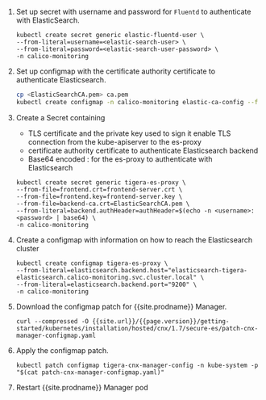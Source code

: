 
1. Set up secret with username and password for `Fluentd` to authenticate with ElasticSearch.
    ```
    kubectl create secret generic elastic-fluentd-user \
    --from-literal=username=<elastic-search-user> \
    --from-literal=password=<elastic-search-user-password> \
    -n calico-monitoring
    ```

1. Set up configmap with the certificate authority certificate to authenticate Elasticsearch.

   ```bash
   cp <ElasticSearchCA.pem> ca.pem
   kubectl create configmap -n calico-monitoring elastic-ca-config --from-file=ca.pem
   ```

1. Create a Secret containing
   * TLS certificate and the private key used to sign it enable TLS connection from the kube-apiserver to the es-proxy
   * certificate authority certificate to authenticate Elasticsearch backend
   * Base64 encoded <username>:<password> for the es-proxy to authenticate with Elasticsearch

   ```
   kubectl create secret generic tigera-es-proxy \
   --from-file=frontend.crt=frontend-server.crt \
   --from-file=frontend.key=frontend-server.key \
   --from-file=backend-ca.crt=ElasticSearchCA.pem \
   --from-literal=backend.authHeader=authHeader=$(echo -n <username>:<password> | base64) \
   -n calico-monitoring
   ```

1. Create a configmap with information on how to reach the Elasticsearch cluster
   ```
   kubectl create configmap tigera-es-proxy \
   --from-literal=elasticsearch.backend.host="elasticsearch-tigera-elasticsearch.calico-monitoring.svc.cluster.local" \
   --from-literal=elasticsearch.backend.port="9200" \
   -n calico-monitoring
   ```

1. Download the configmap patch for {{site.prodname}} Manager.

    ```
    curl --compressed -O {{site.url}}/{{page.version}}/getting-started/kubernetes/installation/hosted/cnx/1.7/secure-es/patch-cnx-manager-configmap.yaml
    ```

1. Apply the configmap patch.

   ```
   kubectl patch configmap tigera-cnx-manager-config -n kube-system -p "$(cat patch-cnx-manager-configmap.yaml)"
   ```

1. Restart {{site.prodname}} Manager pod
